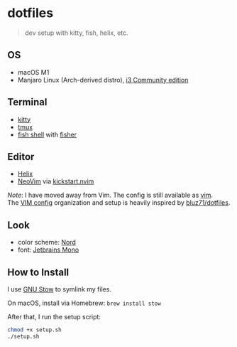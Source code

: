 # dotfiles

> dev setup with kitty, fish, helix, etc.

## OS

- macOS M1
- Manjaro Linux (Arch-derived distro), [i3 Community edition](https://manjaro.org/downloads/community/i3/)

## Terminal

- [kitty](https://sw.kovidgoyal.net/kitty/#)
- [tmux](https://github.com/tmux/tmux)
- [fish shell](https://fishshell.com/) with [fisher](https://github.com/jorgebucaran/fisher)

## Editor

- [Helix](https://helix-editor.com)
- [NeoVim](https://neovim.io/) via [kickstart.nvim](https://github.com/nvim-lua/kickstart.nvim)

_Note_: I have moved away from Vim. The config is still available as [vim](./vim).  
The [VIM config](vimrc) organization and setup is heavily inspired by [bluz71/dotfiles](https://github.com/bluz71/dotfiles/blob/master/vimrc).

## Look

- color scheme: [Nord][nord]
- font: [Jetbrains Mono](https://www.jetbrains.com/lp/mono/)

## How to Install

I use [GNU Stow][stow] to symlink my files.

On macOS, install via Homebrew: `brew install stow`

After that, I run the setup script:

```bash
chmod +x setup.sh
./setup.sh
```

[nord]: https://www.nordtheme.com/
[stow]: https://www.gnu.org/software/stow/

